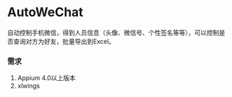 # AutoWeChat
自动控制手机微信，得到人员信息（头像、微信号、个性签名等等），可以控制是否查询对方为好友，批量导出到Excel。

### 需求
1. Appium 4.0以上版本
2. xlwings